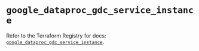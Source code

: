 # `google_dataproc_gdc_service_instance`

Refer to the Terraform Registry for docs: [`google_dataproc_gdc_service_instance`](https://registry.terraform.io/providers/hashicorp/google/6.42.0/docs/resources/dataproc_gdc_service_instance).
